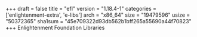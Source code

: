 +++
draft = false
title = "efl"
version = "1.18.4-1"
categories = ['enlightenment-extra', 'e-libs']
arch = "x86_64"
size = "19479596"
usize = "50372365"
sha1sum = "45e709322d93db562b1bff265a55690a44f70823"
+++
Enlightenment Foundation Libraries